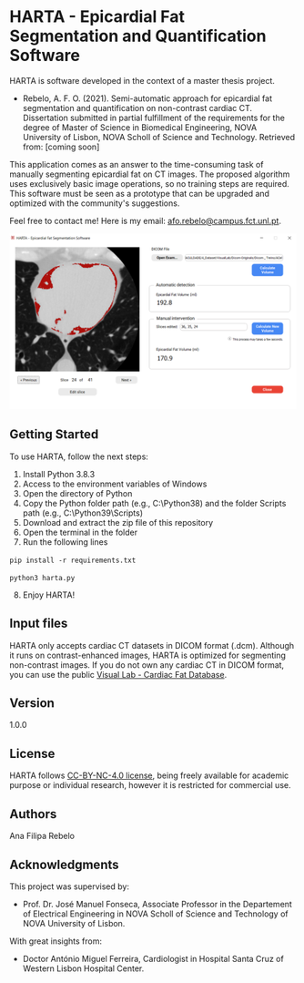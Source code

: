 # HARTA - Epicardial Fat Segmentation and Quantification Software
HARTA is software developed in the context of a master thesis project.
- Rebelo, A. F. O. (2021). Semi-automatic approach for epicardial fat segmentation and quantification on non-contrast cardiac CT. Dissertation submitted in partial fulfillment of the requirements for the degree of Master of Science in Biomedical Engineering, NOVA University of Lisbon, NOVA Scholl of Science and Technology. Retrieved from: [coming soon]

This application comes as an answer to the time-consuming task of manually segmenting epicardial fat on CT images. The proposed algorithm uses exclusively basic image operations, so no training steps are required. This software must be seen as a prototype that can be upgraded and optimized with the community's suggestions.

Feel free to contact me! Here is my email: afo.rebelo@campus.fct.unl.pt.

![All text](https://github.com/aforebelo/HARTA/blob/main/Screenshots/5_Semiautomatic_result.png)

## Getting Started
To use HARTA, follow the next steps:
1. Install Python 3.8.3
2. Access to the environment variables of Windows
3. Open the directory of Python
4. Copy the Python folder path (e.g., C:\Python38\) and the folder Scripts path (e.g., C:\Python39\Scripts\)
5. Download and extract the zip file of this repository
6. Open the terminal in the folder
7. Run the following lines

```pip install -r requirements.txt```

```python3 harta.py```

8. Enjoy HARTA!

## Input files
HARTA only accepts cardiac CT datasets in DICOM format (.dcm). Although it runs on contrast-enhanced images, HARTA is optimized for segmenting non-contrast images.
If you do not own any cardiac CT in DICOM format, you can use the public [Visual Lab - Cardiac Fat Database](https://visual.ic.uff.br/en/cardio/ctfat/).

## Version
1.0.0

## License
HARTA follows [CC-BY-NC-4.0 license](https://github.com/aforebelo/HARTA/blob/main/LICENSE), being freely available for academic purpose or individual research, however it is restricted for commercial use.

## Authors
Ana Filipa Rebelo
 
## Acknowledgments 
This project was supervised by:
- Prof. Dr. José Manuel Fonseca, Associate Professor in the Departement of  Electrical Engineering in NOVA Scholl of Science and Technology of NOVA University of Lisbon.

With great insights from:
- Doctor António Miguel Ferreira, Cardiologist in Hospital Santa Cruz of Western Lisbon Hospital Center.
